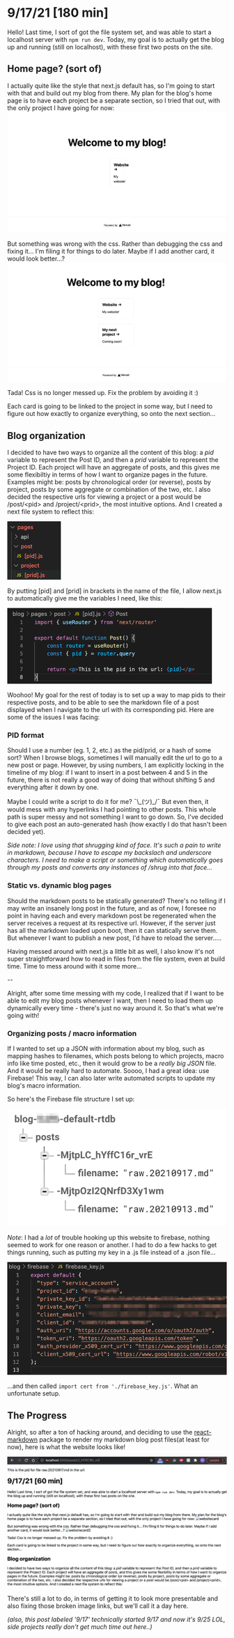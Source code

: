 # 9/17/21 \[180 min]

Hello! Last time, I sort of got the file system set, and was able to start a localhost server with `npm run dev`. Today, my goal is to actually get the blog up and running (still on localhost), with these first two posts on the site. 

## Home page? (sort of)

I actually quite like the style that next.js default has, so I'm going to start with that and build out my blog from there. My plan for the blog's home page is to have each project be a separate section, so I tried that out, with the only project I have going for now: 
![websitecard](pictures/20210915-1.png)

But something was wrong with the css. Rather than debugging the css and fixing it... I'm filing it for things to do later. Maybe if I add another card, it would look better...? 
![websitecard2](pictures/20210915-2.png)

Tada! Css is no longer messed up. Fix the problem by avoiding it :)

Each card is going to be linked to the project in some way, but I need to figure out how exactly to organize everything, so onto the next section...

## Blog organization

I decided to have two ways to organize all the content of this blog: a *pid* variable to represent the Post ID, and then a *prid* variable to represent the Project ID. Each project will have an aggregate of posts, and this gives me some flexibiltiy in terms of how I want to organize pages in the future. Examples might be: posts by chronological order (or reverse), posts by project, posts by some aggregate or combination of the two, etc. I also decided the respective urls for viewing a project or a post would be /post/\<pid\> and /project/\<prid\>, the most intuitive options. And I created a next file system to reflect this:

![pid-prid-filestructure](pictures/20210917-1.png)

By putting [pid] and [prid] in brackets in the name of the file, I allow next.js to automatically give me the variables I need, like this:

![pid-demo](pictures/20210917-2.png)

Woohoo! My goal for the rest of today is to set up a way to map pids to their respective posts, and to be able to see the markdown file of a post displayed when I navigate to the url with its corresponding pid. Here are some of the issues I was facing:

### PID format

Should I use a number (eg. 1, 2, etc.) as the pid/prid, or a hash of some sort? When I browse blogs, sometimes I will manually edit the url to go to a new post or page. However, by using numbers, I am explicitly locking in the timeline of my blog: if I want to insert in a post between 4 and 5 in the future, there is not really a good way of doing that without shifting 5 and everything after it down by one. 

Maybe I could write a script to do it for me? ¯\\\_(ツ)\_/¯ But even then, it would mess with any hyperlinks I had pointing to other posts. This whole path is super messy and not something I want to go down. So, I've decided to give each post an auto-generated hash (how exactly I do that hasn't been decided yet). 

*Side note: I love using that shrugging kind of face. It's such a pain to write in markdown, because I have to escape my backslach and underscore characters. I need to make a script or something which automatically goes through my posts and converts any instances of /shrug into that face...*

### Static vs. dynamic blog pages

Should the markdown posts to be statically generated? There's no telling if I may write an insanely long post in the future, and as of now, I foresee no point in having each and every markdown post be regenerated when the server receives a request at its respective url. However, if the server just has all the markdown loaded upon boot, then it can statically serve them. But whenever I want to publish a new post, I'd have to reload the server.....

Having messed around with next.js a little bit as well, I also know it's not super straightforward how to read in files from the file system, even at build time. Time to mess around with it some more...

--

Alright, after some time messing with my code, I realized that if I want to be able to edit my blog posts whenever I want, then I need to load them up dynamically every time - there's just no way around it. So that's what we're going with!

### Organizing posts / macro information

If I wanted to set up a JSON with information about my blog, such as mapping hashes to filenames, which posts belong to which projects, macro info like time posted, etc., then it would grow to be a *really big JSON* file. And it would be really hard to automate. Soooo, I had a great idea: use Firebase! This way, I can also later write automated scripts to update my blog's macro information. 

So here's the Firebase file structure I set up: 

![firebase structure](pictures/20210917-3.png)

*Note*: I had a *lot* of trouble hooking up this website to firebase, nothing seemed to work for one reason or another. I had to do a few hacks to get things running, such as putting my key in a .js file instead of a .json file...

![firebasekey.json](pictures/20210917-4.png)

...and then called `import cert from './firebase_key.js'`. What an unfortunate setup. 

## The Progress

Alright, so after a ton of hacking around, and deciding to use the [react-markdown](https://github.com/remarkjs/react-markdown) package to render my markdown blog post files(at least for now), here is what the website looks like!

![final progress](pictures/20210917-5.png)

There's still a lot to do, in terms of getting it to look more presentable and also fixing those broken image links, but we'll call it a day here. 

*(also, this post labeled '9/17' technically started 9/17 and now it's 9/25 LOL, side projects really don't get much time out here..)*
